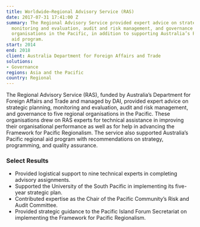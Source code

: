 ```yaml
---
title: Worldwide—Regional Advisory Service (RAS)
date: 2017-07-31 17:41:00 Z
summary: The Regional Advisory Service provided expert advice on strategic planning,
  monitoring and evaluation, audit and risk management, and governance to five regional
  organisations in the Pacific, in addition to supporting Australia’s Pacific regional
  aid program.
start: 2014
end: 2018
client: Australia Department for Foreign Affairs and Trade
solutions:
- Governance
regions: Asia and the Pacific
country: Regional
---
```


The Regional Advisory Service (RAS), funded by Australia’s Department for Foreign Affairs and Trade and managed by DAI, provided expert advice on strategic planning, monitoring and evaluation, audit and risk management, and governance to five regional organisations in the Pacific. These organisations drew on RAS experts for technical assistance in improving their organisational performance as well as for help in advancing the Framework for Pacific Regionalism. The service also supported Australia’s Pacific regional aid program with recommendations on strategy, programming, and quality assurance.

### Select Results

* Provided logistical support to nine technical experts in completing advisory assignments.
* Supported the University of the South Pacific in implementing its five-year strategic plan.
* Contributed expertise as the Chair of the Pacific Community’s Risk and Audit Committee.
* Provided strategic guidance to the Pacific Island Forum Secretariat on implementing the Framework for Pacific Regionalism.